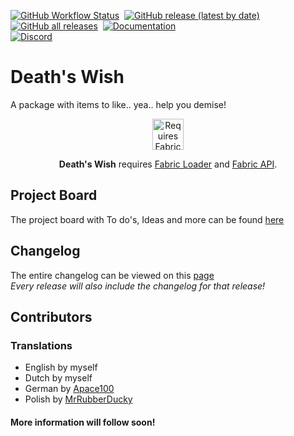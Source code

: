 [![GitHub Workflow Status](https://img.shields.io/github/workflow/status/gaycookie/deaths-wish/build?label=Actions&style=for-the-badge)](https://github.com/gaycookie/Deaths-Wish/actions/workflows/build.yml)
‎‎ [![GitHub release (latest by date)](https://img.shields.io/github/v/release/gaycookie/deaths-wish?label=Latest%20Release&style=for-the-badge)](https://github.com/gaycookie/Deaths-Wish/releases/latest)
‎‎ [![GitHub all releases](https://img.shields.io/github/downloads/gaycookie/deaths-wish/total?label=Downloads&style=for-the-badge)](https://github.com/gaycookie/Deaths-Wish/releases/latest)
‎‎ [![Documentation](https://img.shields.io/badge/Documentation-GitHub-orange?style=for-the-badge)](https://github.com/gaycookie/Deaths-Wish/wiki)  
[![Discord](https://img.shields.io/discord/817130660527079515?label=Discord%20Guild&style=for-the-badge&logo=discord&logoColor=ffffff)](https://discord.gg/qUbJye86UN)
<!--‎‎ [![CurseForge Downloads](http://cf.way2muchnoise.eu/full_XXXXXX_downloads.svg?badge_style=for_the_badge)]()
‎‎ [![Available For](http://cf.way2muchnoise.eu/versions/XXXXXX.svg?badge_style=for_the_badge)]()-->

# Death's Wish
A package with items to like.. yea.. help you demise!  

<p align="center">
	<a href="https://www.curseforge.com/minecraft/mc-mods/fabric-api"><img title="Requires Fabric API" height="50" src="https://i.imgur.com/Ol1Tcf8.png"></a>
</p>

<p align="center"><b>Death's Wish</b> requires <a href="https://fabricmc.net/use/">Fabric Loader</a> and <a href="https://www.curseforge.com/minecraft/mc-mods/fabric-api">Fabric API</a>.</p>

## Project Board
The project board with To do's, Ideas and more can be found [here](https://github.com/gaycookie/Deaths-Wish/projects/1)

## Changelog
The entire changelog can be viewed on this [page](CHANGELOG.md)  
*Every release will also include the changelog for that release!*

## Contributors
### Translations
- English by myself
- Dutch by myself
- German by [Apace100](https://github.com/apace100)
- Polish by [MrRubberDucky](https://github.com/MrRubberDucky)

#### More information will follow soon!
